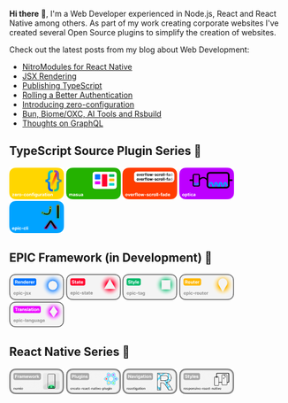 **Hi there** 👋, I'm a Web Developer experienced in Node.js, React and React Native among others. As part of my work creating corporate websites I've created several Open Source plugins to simplify the creation of websites.

Check out the latest posts from my blog about Web Development:

<!-- BLOG-POST-LIST:START -->
- [NitroModules for React Native](https://onwebfocus.com/nitro)
- [JSX Rendering](https://onwebfocus.com/jsx)
- [Publishing TypeScript](https://onwebfocus.com/sourcecode)
- [Rolling a Better Authentication](https://onwebfocus.com/cryptography)
- [Introducing zero-configuration](https://onwebfocus.com/configuration)
- [Bun, Biome/OXC, AI Tools and Rsbuild](https://onwebfocus.com/bun)
- [Thoughts on GraphQL](https://onwebfocus.com/query)
<!-- BLOG-POST-LIST:END -->

## TypeScript Source Plugin Series 🧪

[<img alt="zero-configuration" width="19.6%" src="https://github.com/tobua/tobua/raw/main/images/zero-configuration.png" />](https://github.com/tobua/zero-configuration)
[<img alt="masua" width="19.6%" src="https://github.com/tobua/tobua/raw/main/images/masua.png" />](https://github.com/tobua/masua)
[<img alt="overflow-scroll-fade" width="19.6%" src="https://github.com/tobua/tobua/raw/main/images/overflow-scroll-fade.png" />](https://github.com/tobua/overflow-scroll-fade)
[<img alt="optica" width="19.6%" src="https://github.com/tobua/tobua/raw/main/images/optica.png" />](https://github.com/tobua/optica)
[<img alt="epic-cli" width="19.6%" src="https://github.com/tobua/tobua/raw/main/images/epic-cli.png" />](https://github.com/tobua/epic-cli)

## EPIC Framework (in Development) 🚧

[<img alt="epic-jsx" width="19.6%" src="https://github.com/tobua/tobua/raw/main/images/epic-jsx.png" />](https://github.com/tobua/epic-jsx)
[<img alt="epic-state" width="19.6%" src="https://github.com/tobua/tobua/raw/main/images/epic-state.png" />](https://github.com/tobua/epic-state)
[<img alt="epic-tag" width="19.6%" src="https://github.com/tobua/tobua/raw/main/images/epic-tag.png" />](https://github.com/tobua/epic-tag)
[<img alt="epic-router" width="19.6%" src="https://github.com/tobua/tobua/raw/main/images/epic-router.png" />](https://github.com/tobua/epic-router)
[<img alt="epic-language" width="19.6%" src="https://github.com/tobua/tobua/raw/main/images/epic-language.png" />](https://github.com/tobua/epic-language)

## React Native Series 📱

[<img alt="numic" width="19.6%" src="https://github.com/tobua/tobua/raw/main/images/numic.png" />](https://github.com/tobua/numic)
[<img alt="create-react-native-plugin" width="19.6%" src="https://github.com/tobua/tobua/raw/main/images/create-react-native-plugin.png" />](https://github.com/tobua/create-react-native-plugin)
[<img alt="reactigation" width="19.6%" src="https://github.com/tobua/tobua/raw/main/images/reactigation.png" />](https://github.com/tobua/reactigation)
[<img alt="responsive-react-native" width="19.6%" src="https://github.com/tobua/tobua/raw/main/images/responsive-react-native.png" />](https://github.com/tobua/responsive-react-native)
